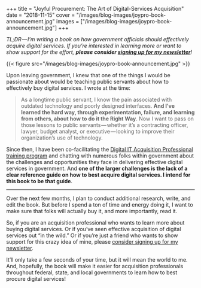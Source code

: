 +++
title = "Joyful Procurement: The Art of Digital-Services Acquisition"
date = "2018-11-15"
cover = "/images/blog-images/joypro-book-announcement.jpg"
images = ["/images/blog-images/joypro-book-announcement.jpg"]
+++

_TL;DR — I’m writing a book on how government officials should effectively acquire digital services. If you’re interested in learning more or want to show support for the effort, **please consider [signing up for my newsletter](https://zvenyach.com/signup)**!_

{{< figure src="/images/blog-images/joypro-book-announcement.jpg" >}}

Upon leaving government, I knew that one of the things I would be passionate about would be teaching public servants about how to effectively buy digital services. I wrote at the time:

> As a longtime public servant, I know the pain associated with outdated technology and poorly designed interfaces. **And I’ve learned the hard way, through experimentation, failure, and learning from others, about how to do it the Right Way**. Now I want to pass on those lessons to public servants — whether it’s a contracting officer, lawyer, budget analyst, or executive — looking to improve their organization’s use of technology.

Since then, I have been co-facilitating the [Digital IT Acquisition Professional training program](https://techfarhub.cio.gov/initiatives/ditap/) and chatting with numerous folks within government about the challenges and opportunities they face in delivering effective digital services in government. And **one of the larger challenges is the lack of a clear reference guide on how to best acquire digital services. I intend for this book to be that guide**.

***

Over the next few months, I plan to conduct additional research, write, and edit the book. But before I spend a ton of time and energy doing it, I want to make sure that folks will actually buy it, and more importantly, read it.

So, if you are an acquisition professional who wants to learn more about buying digital services. Or if you’ve seen effective acquisition of digital services out “in the wild.” Or if you’re just a friend who wants to show support for this crazy idea of mine, please [consider signing up for my newsletter](https://zvenyach.com/signup).

It’ll only take a few seconds of your time, but it will mean the world to me. And, hopefully, the book will make it easier for acquisition professionals throughout federal, state, and local governments to learn how to best procure digital services!
